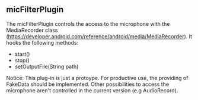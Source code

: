 micFilterPlugin
--------------------------

The micFilterPlugin controls the access to the microphone with the MediaRecorder class (https://developer.android.com/reference/android/media/MediaRecorder). It hooks the following methods:

- start()
- stop()
- setOutputFile(String path)

Notice: This plug-in is just a protoype. For productive use, the providing of FakeData should be implemented. Other possibilities to access the microphone aren't controlled in the current version (e.g AudioRecord).
